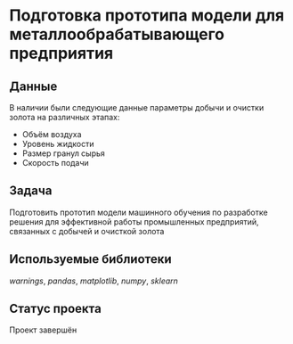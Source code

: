 # Подготовка прототипа модели для металлообрабатывающего предприятия


## Данные

В наличии были следующие данные параметры добычи и очистки золота на различных этапах:
- Объём воздуха
- Уровень жидкости
- Размер гранул сырья
- Скорость подачи

## Задача

Подготовить прототип модели машинного обучения по разработке решения для эффективной работы промышленных предприятий, связанных с добычей и очисткой золота

## Используемые библиотеки
*warnings*, *pandas*, *matplotlib*, *numpy*, *sklearn*

## Статус проекта
Проект завершён
